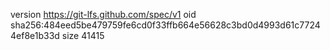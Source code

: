 version https://git-lfs.github.com/spec/v1
oid sha256:484eed5be479759fe6cd0f33ffb664e56628c3bd0d4993d61c77244ef8e1b33d
size 41415
